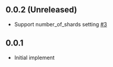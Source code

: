## 0.0.2 (Unreleased)

* Support number_of_shards setting [#3](https://github.com/kjmkznr/terraform-provider-elasticsearch/pull/3)

## 0.0.1

* Initial implement
